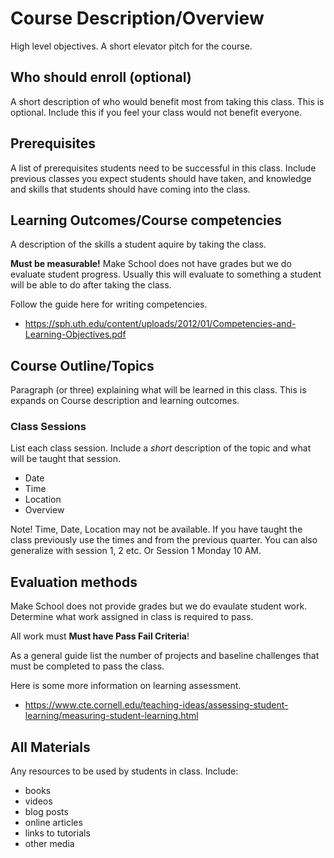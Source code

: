# Course Description/Overview 

High level objectives. A short elevator pitch for the course.

## Who should enroll (optional)

A short description of who would benefit most from taking this class. This is optional.
Include this if you feel your class would not benefit everyone. 

## Prerequisites

A list of prerequisites students need to be successful in this class. Include previous 
classes you expect students should have taken, and knowledge and skills that students 
should have coming into the class. 

## Learning Outcomes/Course competencies

A description of the skills a student aquire by taking the class. 

**Must be measurable!** Make School does not have grades but we do evaluate student 
progress. Usually this will evaluate to something a student will be able to do after 
taking the class. 

Follow the guide here for writing competencies.

- https://sph.uth.edu/content/uploads/2012/01/Competencies-and-Learning-Objectives.pdf

## Course Outline/Topics 

Paragraph (or three) explaining what will be learned in this class. This is expands on 
Course description and learning outcomes. 

### Class Sessions 

List each class session. Include a *short* description of the topic and what will be 
taught that session. 

- Date
- Time 
- Location 
- Overview 

Note! Time, Date, Location may not be available. If you have taught the class previously 
use the times and from the previous quarter. You can also generalize with session 1, 2 
etc. Or Session 1 Monday 10 AM. 

## Evaluation methods 

Make School does not provide grades but we do evaulate student work. Determine what 
work assigned in class is required to pass. 

All work must **Must have Pass Fail Criteria**!

As a general guide list the number of projects and baseline challenges that must be 
completed to pass the class. 

Here is some more information on learning assessment. 

- https://www.cte.cornell.edu/teaching-ideas/assessing-student-learning/measuring-student-learning.html

## All Materials 

Any resources to be used by students in class. Include: 

- books
- videos
- blog posts
- online articles
- links to tutorials
- other media


